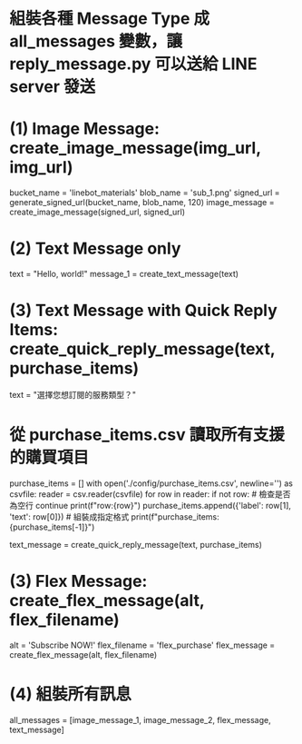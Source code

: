# 組裝各種 Message Type 成 all_messages 變數，讓 reply_message.py 可以送給 LINE server 發送
    
# (1) Image Message: create_image_message(img_url, img_url)
bucket_name = 'linebot_materials'
blob_name = 'sub_1.png'
signed_url = generate_signed_url(bucket_name, blob_name, 120)
image_message = create_image_message(signed_url, signed_url)

# (2) Text Message only
text = "Hello, world!"
message_1 = create_text_message(text)

# (3) Text Message with Quick Reply Items: create_quick_reply_message(text, purchase_items)
text = "選擇您想訂閱的服務類型？"
# 從 purchase_items.csv 讀取所有支援的購買項目
purchase_items = []
with open('./config/purchase_items.csv', newline='') as csvfile:
    reader = csv.reader(csvfile)
    for row in reader:
        if not row:  # 檢查是否為空行
            continue
        print(f"row:{row}")
        purchase_items.append({'label': row[1], 'text': row[0]})  # 組裝成指定格式
        print(f"purchase_items:{purchase_items[-1]}")

text_message = create_quick_reply_message(text, purchase_items)

# (3) Flex Message: create_flex_message(alt, flex_filename)
alt = 'Subscribe NOW!'
flex_filename = 'flex_purchase'
flex_message = create_flex_message(alt, flex_filename)

# (4) 組裝所有訊息
all_messages = [image_message_1, image_message_2, flex_message, text_message]
